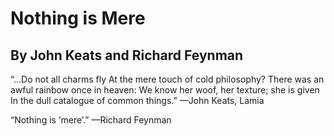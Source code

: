 # Nothing is Mere
## By John Keats and Richard Feynman

“...Do not all charms fly
At the mere touch of cold philosophy?
There was an awful rainbow once in heaven:
We know her woof, her texture; she is given
In the dull catalogue of common things.”
—John Keats, Lamia


“Nothing is ‘mere’.”
—Richard Feynman 
